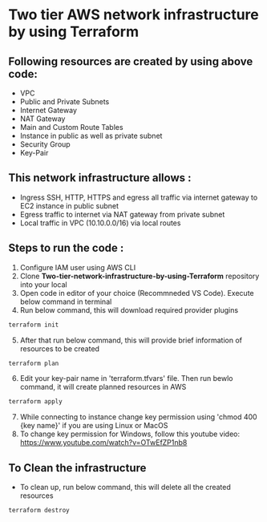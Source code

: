 
# Two tier AWS network infrastructure by using Terraform



## Following resources are created by using above code:

- VPC
- Public and Private Subnets
- Internet Gateway
- NAT Gateway
- Main and Custom Route Tables
- Instance in public as well as private subnet
- Security Group
- Key-Pair



## This network infrastructure allows :

- Ingress SSH, HTTP, HTTPS and egress all traffic via internet gateway to EC2 instance in public subnet
- Egress traffic to internet via NAT gateway from private subnet
- Local traffic in VPC (10.10.0.0/16) via local routes

## Steps to run the code :

1. Configure IAM user using AWS CLI
2. Clone **Two-tier-network-infrastructure-by-using-Terraform** repository into your local
3. Open code in editor of your choice (Recommneded VS Code). Execute below command in terminal
4. Run below command, this will download required provider plugins
```bash
terraform init
```
5. After that run below command, this will provide brief information of resources to be created
```bash
terraform plan
```
6. Edit your key-pair name in 'terraform.tfvars' file. Then run bewlo command, it will create planned resources in AWS
```bash
terraform apply
```
7. While connecting to instance change key permission using 'chmod 400 {key name}' if you are using Linux or MacOS
8. To change key permission for Windows, follow this youtube video:
https://www.youtube.com/watch?v=OTwEfZP1nb8



    
## To Clean the  infrastructure

- To clean up, run below command, this will delete all the created resources
```bash
terraform destroy
```







